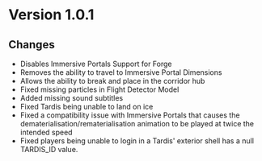 # Version 1.0.1

## Changes
- Disables Immersive Portals Support for Forge
- Removes the ability to travel to Immersive Portal Dimensions
- Allows the ability to break and place in the corridor hub
- Fixed missing particles in Flight Detector Model
- Added missing sound subtitles
- Fixed Tardis being unable to land on ice
- Fixed a compatibility issue with Immersive Portals that causes the dematerialisation/rematerialisation animation to be played at twice the intended speed
- Fixed players being unable to login in a Tardis' exterior shell has a null TARDIS_ID value.